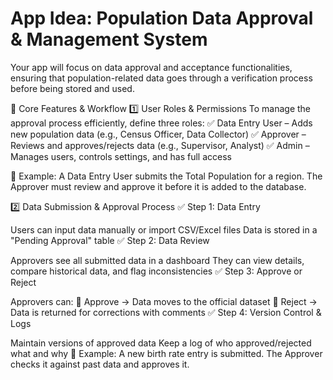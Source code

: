 # App Idea: Population Data Approval & Management System
Your app will focus on data approval and acceptance functionalities, ensuring that population-related data goes through a verification process before being stored and used.

🚀 Core Features & Workflow
1️⃣ User Roles & Permissions
To manage the approval process efficiently, define three roles:
✅ Data Entry User – Adds new population data (e.g., Census Officer, Data Collector)
✅ Approver – Reviews and approves/rejects data (e.g., Supervisor, Analyst)
✅ Admin – Manages users, controls settings, and has full access

📌 Example: A Data Entry User submits the Total Population for a region. The Approver must review and approve it before it is added to the database.

2️⃣ Data Submission & Approval Process
✅ Step 1: Data Entry

Users can input data manually or import CSV/Excel files
Data is stored in a "Pending Approval" table
✅ Step 2: Data Review

Approvers see all submitted data in a dashboard
They can view details, compare historical data, and flag inconsistencies
✅ Step 3: Approve or Reject

Approvers can:
🔹 Approve → Data moves to the official dataset
🔹 Reject → Data is returned for corrections with comments
✅ Step 4: Version Control & Logs

Maintain versions of approved data
Keep a log of who approved/rejected what and why
📌 Example: A new birth rate entry is submitted. The Approver checks it against past data and approves it.